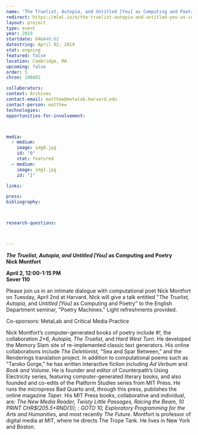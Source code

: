 ```yaml
---
name: 'The Truelist, Autopia, and Untitled [You] as Computing and Poetry'
redirect: https://mlml.io/e/the-truelist-autopia-and-untitled-you-as-computing-and-poetry
layout: project
type: event
year: 2019
startdate: 04&#46;02
datestring: April 02, 2019
stat: ongoing
featured: false
location: Cambridge, MA
upcoming: false
order: 5
chron: 190402

collaborators:
context: Archives
contact-email: matthew@metalab.harvard.edu
contact-person: matthew
technologies: 
opportunities-for-involvement:



media:
  - medium:
    image: img0.jpg
    id: "0"
    stat: featured
  - medium:
    image: img1.jpg
    id: "1"

links:

press:
bibliography:



research-questions:



---
```

***The Truelist, Autopia, and Untitled [You]* as Computing and Poetry
<br />Nick Montfort**

**April 2, 12:00-1:15 PM<br />
Sever 110**

Please join us in an intimate dialogue with computational poet Nick Montfort on Tuesday, April 2nd at Harvard. Nick will give a talk entitled "*The Truelist, Autopia,* and *Untitled [You]* as Computing and Poetry" to the English Department seminar, "Poetry Machines." Light refreshments provided. 

Co-sponsors: MetaLab and Critical Media Practice 

Nick Montfort’s computer-generated books of poetry include *#!*, the collaboration *2×6, Autopia, The Truelist,* and *Hard West Turn*. He developed the Memory Slam site of re-implemented classic text generators. His online collaborations include *The Deletionist,* "Sea and Spar Between," and the Renderings translation project. In addition to computational poems such as "Taroko Gorge," he has written interactive fiction including *Ad Verbum* and *Book and Volume*. He is founder and editor of Counterpath’s Using Electricity series, featuring computer-generated literary books, and also founded and co-edits of the Platform Studies series from MIT Press. He runs the micropress Bad Quarto and, through this press, publishes the online magazine *Taper*. His MIT Press books, collaborative and individual, are: *The New Media Reader, Twisty Little Passages, Racing the Beam, 10 PRINT CHR$(205.5+RND(1)); : GOTO 10, Exploratory Programming for the Arts and Humanities,* and most recently *The Future*. Montfort is professor of digital media at MIT, where he directs The Trope Tank. He lives in New York and Boston.


